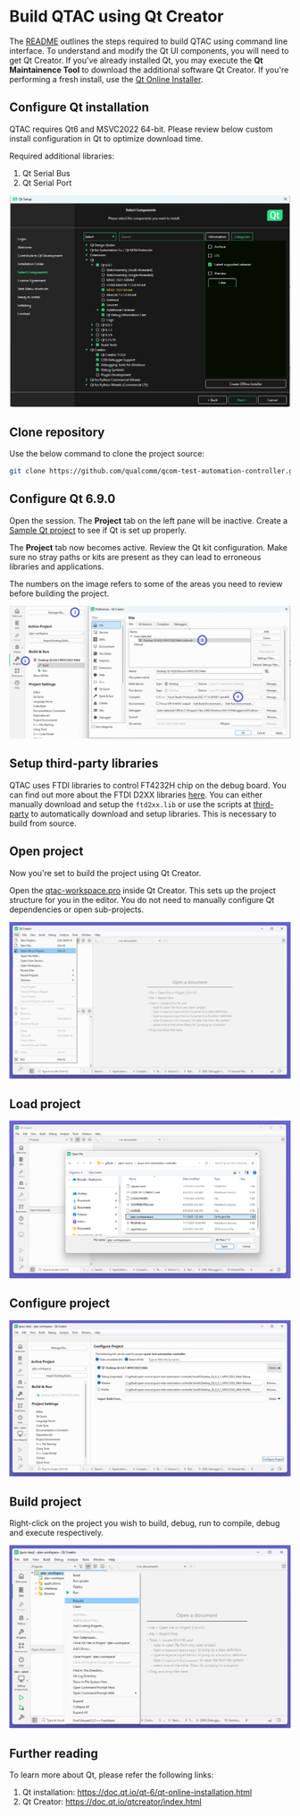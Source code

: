 # Build QTAC using Qt Creator

The [README](../../README.md) outlines the steps required to build QTAC using command line interface.
To understand and modify the Qt UI components, you will need to get Qt Creator. If you've already
installed Qt, you may execute the **Qt Maintainence Tool** to download the additional software Qt
Creator. If you're performing a fresh install, use the [Qt Online Installer](https://www.qt.io/download-open-source).

## Configure Qt installation
QTAC requires Qt6 and MSVC2022 64-bit. Please review below custom install configuration in Qt to optimize download time.

Required additional libraries:
1. Qt Serial Bus
2. Qt Serial Port

![Qt installation](../resources/qt-install-config.png)

## Clone repository
Use the below command to clone the project source:
```bash
git clone https://github.com/qualcomm/qcom-test-automation-controller.git
```

## Configure Qt 6.9.0
Open the session. The **Project** tab on the left pane will be inactive. Create a
[Sample Qt project](https://doc.qt.io/qtcreator/creator-project-creating.html) to see if Qt is set up properly.

The **Project** tab now becomes active. Review the Qt kit configuration. Make sure no stray paths or kits are present
as they can lead to erroneous libraries and applications.

The numbers on the image refers to some of the areas you need to review before building the project.

![Qt Creator Kits](../resources/qt-creator-configuration.png)

## Setup third-party libraries
QTAC uses FTDI libraries to control FT4232H chip on the debug board. You can find out more about the FTDI D2XX libraries
[here](https://ftdichip.com/drivers/d2xx-drivers/). You can either manually download and setup the `ftd2xx.lib` or use
the scripts at [third-party](../../third-party/) to automatically download and setup libraries. This is necessary to build from source.

## Open project
Now you're set to build the project using Qt Creator.

Open the [qtac-workspace.pro](../../qtac-workspace.pro) inside Qt Creator. This sets up the project structure for you in the editor.
You do not need to manually configure Qt dependencies or open sub-projects.

![Load Qt project](../resources/qt-creator-open-project.png)

## Load project
![Load Qt project pro](../resources/qt-creator-open-project-pro.png)

## Configure project
![Configure Qt project](../resources/qt-creator-configure-project.png)

## Build project
Right-click on the project you wish to build, debug, run to compile, debug and execute respectively.

![Load Qt project](../resources/qt-creator-rebuild-project.png)

## Further reading
To learn more about Qt, please refer the following links:
1. Qt installation: https://doc.qt.io/qt-6/qt-online-installation.html
2. Qt Creator: https://doc.qt.io/qtcreator/index.html
